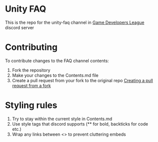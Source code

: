 # Unity FAQ
This is the repo for the unity-faq channel in [Game Developers League](https://Discord.gg/gamedev) discord server

# Contributing
To contribute changes to the FAQ channel contents:
1. Fork the repository
2. Make your changes to the Contents.md file
3. Create a pull request from your fork to the original repo [Creating a pull request from a fork](https://docs.github.com/en/github/collaborating-with-pull-requests/proposing-changes-to-your-work-with-pull-requests/creating-a-pull-request-from-a-fork)

# Styling rules
1. Try to stay within the current style in Contents.md
2. Use style tags that discord supports (** for bold, backticks for code etc.)
3. Wrap any links between <> to prevent cluttering embeds
